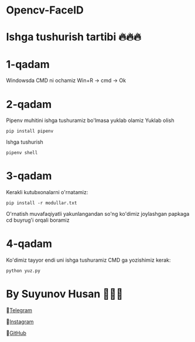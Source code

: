 # Opencv-FaceID

# Ishga tushurish tartibi 🔥🔥🔥

# 1-qadam
Windowsda CMD ni ochamiz
Win+R -> cmd -> Ok 

# 2-qadam
Pipenv muhitini ishga tushuramiz bo'lmasa yuklab olamiz
Yuklab olish
```
pip install pipenv
```

Ishga tushurish
```
pipenv shell
```


# 3-qadam
Kerakli kutubxonalarni o'rnatamiz:
```
pip install -r modullar.txt
```
O'rnatish muvafaqiyatli yakunlangandan so'ng ko'dimiz joylashgan papkaga cd buyrug'i orqali boramiz 


# 4-qadam 
Ko'dimiz tayyor endi uni ishga tushuramiz 
CMD ga yozishimiz kerak:
```
python yuz.py
```

# By Suyunov Husan 👨🏼‍💻
🫡[Telegram](https://t.me/mBin_Dev_0071)

🫡[Instagram](https://www.instagram.com/husanbek_dev/)

🫡[GitHub](https://github.com/xusanbek0071)